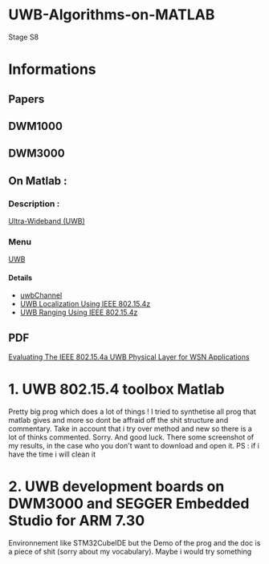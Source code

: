 # UWB-Algorithms-on-MATLAB
Stage S8
# Informations
## Papers
## DWM1000
## DWM3000
## On Matlab :

### Description :
[Ultra-Wideband (UWB)](https://fr.mathworks.com/discovery/ultra-wideband.html)
### Menu
[UWB](https://fr.mathworks.com/help/comm/uwb.html?s_tid=CRUX_lftnav)
#### Details
- [uwbChannel](https://fr.mathworks.com/help/comm/ref/uwbchannel-system-object.html)
- [UWB Localization Using IEEE 802.15.4z](https://fr.mathworks.com/help/comm/ug/uwb-localization-using-ieee-802.15.4z.html)
- [UWB Ranging Using IEEE 802.15.4z](https://fr.mathworks.com/help/comm/ug/uwb-ranging-using-ieee-802.15.4z.html)

## PDF
[Evaluating The IEEE 802.15.4a UWB Physical Layer for WSN Applications](doc/WSN_Appli.pdf)

# 1. UWB 802.15.4 toolbox Matlab
Pretty big prog which does a lot of things !
I tried to synthetise all prog that matlab gives and more so dont be affraid off the shit structure and commentary. Take in account that i try over method and new so there is a lot of thinks commented. Sorry. And good luck. There some screenshot of my results, in the case who you don't want to download and open it.
PS : if i have the time i will clean it

# 2. UWB development boards on DWM3000 and SEGGER Embedded Studio for ARM 7.30
Environnement like STM32CubeIDE but the Demo of the prog and the doc is a piece of shit (sorry about my vocabulary).
Maybe i would try something
